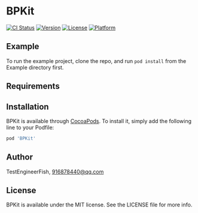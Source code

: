 # BPKit

[![CI Status](https://img.shields.io/travis/TestEngineerFish/BPKit.svg?style=flat)](https://travis-ci.org/TestEngineerFish/BPKit)
[![Version](https://img.shields.io/cocoapods/v/BPKit.svg?style=flat)](https://cocoapods.org/pods/BPKit)
[![License](https://img.shields.io/cocoapods/l/BPKit.svg?style=flat)](https://cocoapods.org/pods/BPKit)
[![Platform](https://img.shields.io/cocoapods/p/BPKit.svg?style=flat)](https://cocoapods.org/pods/BPKit)

## Example

To run the example project, clone the repo, and run `pod install` from the Example directory first.

## Requirements

## Installation

BPKit is available through [CocoaPods](https://cocoapods.org). To install
it, simply add the following line to your Podfile:

```ruby
pod 'BPKit'
```

## Author

TestEngineerFish, 916878440@qq.com

## License

BPKit is available under the MIT license. See the LICENSE file for more info.
